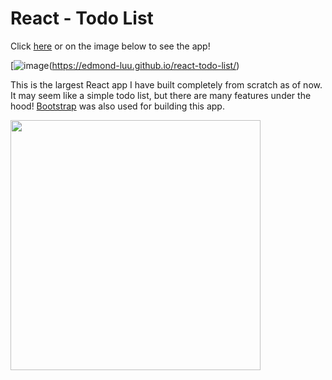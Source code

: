 # React - Todo List

Click [here](https://edmond-luu.github.io/react-todo-list) or on the image below to see the app!

[![image](https://user-images.githubusercontent.com/26613209/186229528-06444a1c-a269-4c60-a4d6-3be80baf54a3.png)(https://edmond-luu.github.io/react-todo-list/)


This is the largest React app I have built completely from scratch as of now. It may seem like a simple todo list, but there are many features under the hood! [Bootstrap](https://getbootstrap.com/) was also used for building this app. 

<img src="https://user-images.githubusercontent.com/26613209/186230544-3b893876-f0a3-474f-828f-5951783b2705.png" width="400"/>
